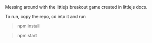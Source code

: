 Messing around with the littlejs breakout game created in littlejs docs.

To run, copy the repo, cd into it and run

> npm install

> npm start
